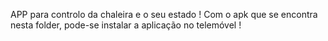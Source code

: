 
APP para controlo da chaleira e o seu estado ! Com o apk que se encontra nesta folder, pode-se instalar a aplicação no telemóvel !
